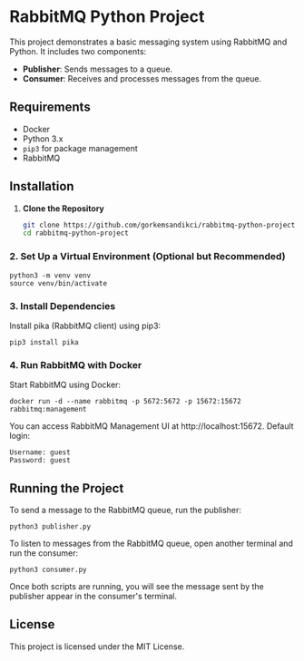 # RabbitMQ Python Project

This project demonstrates a basic messaging system using RabbitMQ and Python. It includes two components:
- **Publisher**: Sends messages to a queue.
- **Consumer**: Receives and processes messages from the queue.

## Requirements

- Docker
- Python 3.x
- `pip3` for package management
- RabbitMQ

## Installation

1. **Clone the Repository**

   ```bash
   git clone https://github.com/gorkemsandikci/rabbitmq-python-project.git
   cd rabbitmq-python-project
   ```
   
### 2. Set Up a Virtual Environment (Optional but Recommended)

    python3 -m venv venv
    source venv/bin/activate

### 3. Install Dependencies

Install pika (RabbitMQ client) using pip3:


    pip3 install pika


### 4. Run RabbitMQ with Docker

Start RabbitMQ using Docker:

    docker run -d --name rabbitmq -p 5672:5672 -p 15672:15672 rabbitmq:management

You can access RabbitMQ Management UI at http://localhost:15672. Default login:

    Username: guest
    Password: guest

## Running the Project

To send a message to the RabbitMQ queue, run the publisher:

    python3 publisher.py

To listen to messages from the RabbitMQ queue, open another terminal and run the consumer:

    python3 consumer.py

Once both scripts are running, you will see the message sent by the publisher appear in the consumer's terminal.

## License

This project is licensed under the MIT License.